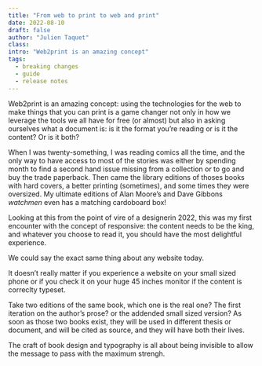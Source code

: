 ```yaml
---
title: "From web to print to web and print"
date: 2022-08-10
draft: false
author: "Julien Taquet"
class:
intro: "Web2print is an amazing concept"
tags:
  - breaking changes
  - guide
  - release notes
---
```


Web2print is an amazing concept: using the technologies for the web to make things that you can print is a game changer not only in how we leverage the tools we all have for free (or almost) but also in asking ourselves what a document is: is it the format you’re reading or is it the content? Or is it both?

When I was twenty-something, I was reading comics all the time, and the only way to have access to most of the stories was either by spending month to find a second hand issue missing from a collection or to go and buy the trade paperback. Then came the library editions of thoses books with hard covers, a better printing (sometimes), and some times they were oversized. My ultimate editions of Alan Moore’s and Dave Gibbons *watchmen* even has a matching cardoboard box! 

Looking at this from the point of vire of a designerin 2022, this was my first encounter with the concept of responsive: the content needs to be the king, and whatever you choose to read it, you should have the most delightful experience.

We could say the exact same thing about any website today. 

It doesn’t really matter if you experience a website on your small sized phone or if you check it on your huge 45 inches monitor if the content is correclty typeset.




Take two editions of the same book, which one is the real one? The first iteration on the author’s prose? or the addended small sized version? As soon as those two books exist, they will be used in different thesis or document, and will be cited as source, and they will have both their lives.


The craft of book design and typography is all about being invisible to allow the message to pass with the maximum strengh. 
